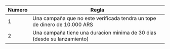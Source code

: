 | Numero | Regla                                                                      |
|--------|----------------------------------------------------------------------------|
| 1      | Una campaña que no este verificada tendra un tope de dinero de 10.000 ARS  |
| 2      | Una campaña tiene una duracion minima de 30 dias (desde su lanzamiento)|
